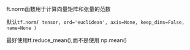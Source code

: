 ft.norm函数用于计算向量矩阵和张量的范数

默认`tf.norm( tensor, ord='euclidean', axis=None, keep_dims=False, name=None )`



最好使用tf.reduce_mean(),而不是使用 np.mean()